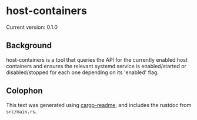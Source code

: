 # host-containers

Current version: 0.1.0

## Background

host-containers is a tool that queries the API for the currently enabled host containers and
ensures the relevant systemd service is enabled/started or disabled/stopped for each one depending
on its 'enabled' flag.

## Colophon

This text was generated using [cargo-readme](https://crates.io/crates/cargo-readme), and includes the rustdoc from `src/main.rs`.